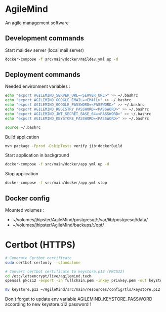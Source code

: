 # AgileMind

An agile management software

## Development commands

Start maildev server (local mail server)

```bash
docker-compose -f src/main/docker/maildev.yml up -d
```

## Deployment commands

Needed environment variables :

```bash
echo "export AGILEMIND_SERVER_URL=<SERVER_URL>" >> ~/.bashrc
echo "export AGILEMIND_GOOGLE_EMAIL=<EMAIL>" >> ~/.bashrc
echo "export AGILEMIND_GOOGLE_PASSWORD=<PASSWORD>" >> ~/.bashrc
echo "export AGILEMIND_REGISTRY_PASSWORD=<PASSWORD>" >> ~/.bashrc
echo "export AGILEMIND_JWT_SECRET_BASE_64=<PASSWORD>" >> ~/.bashrc
echo "export AGILEMIND_KEYSTORE_PASSWORD=<PASSWORD>" >> ~/.bashrc

source ~/.bashrc
```

Build application

```bash
mvn package -Pprod -DskipTests verify jib:dockerBuild
```

Start application in background

```bash
docker-compose -f src/main/docker/app.yml up -d
```

Stop application

```bash
docker-compose -f src/main/docker/app.yml stop
```

## Docker config

Mounted volumes :

- ~/volumes/jhipster/AgileMind/postgresql/:/var/lib/postgresql/data/
- ~/volumes/jhipster/AgileMind/backups/:/opt/

# Certbot (HTTPS)

```bash
# Generate Certbot certificate
sudo certbot certonly --standalone

# Convert certbot certificate to keystore.p12 (PKCS12)
cd /etc/letsencrypt/live/agilemind.tech
openssl pkcs12 -export -in fullchain.pem -inkey privkey.pem -out keystore.p12 -name agilemind -CAfile chain.pem -caname root

mv keystore.p12 ~/AgileMind/src/main/resources/config/tls/keystore.p12
```

Don't forget to update env variable AGILEMIND_KEYSTORE_PASSWORD according to new keystore.p12 password !
